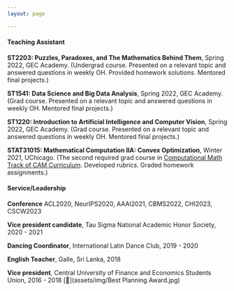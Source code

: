 ```yaml
---
layout: page

---
```

#### Teaching Assistant 
**ST2203: Puzzles, Paradoxes, and The Mathematics Behind Them**, Spring 2022, GEC Academy. (Undergrad course. Presented on a relevant topic and answered questions in weekly OH. Provided homework solutions. Mentored final projects.)

**ST1541: Data Science and Big Data Analysis**, Spring 2022, GEC Academy. (Grad course. Presented on a relevant topic and answered questions in weekly OH. Mentored final projects.)

**ST1220: Introduction to Artificial Intelligence and Computer Vision**, Spring 2022, GEC Academy. (Grad course. Presented on a relevant topic and answered questions in weekly OH. Mentored final projects.)

**STAT31015: Mathematical Computation IIA: Convex Optimization**, Winter 2021, UChicago. (The second required grad course in [Computational Math Track of CAM Curriculum](https://voices.uchicago.edu/cammasters/course-offerings/#caam31015). Developed rubrics. Graded homework assignments.)


#### Service/Leadership
**Conference** ACL2020, NeurIPS2020, AAAI2021, CBMS2022, CHI2023, CSCW2023

**Vice president candidate**, Tau Sigma National Academic Honor Society, 2020 - 2021

**Dancing Coordinator**, International Latin Dance Club, 2019 - 2020

**English Teacher**, Galle, Sri Lanka, 2018

**Vice president**, Central University of Finance and Economics Students Union, 2016 - 2018 [📄](assets/img/Best Planning Award.jpg)
